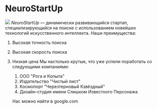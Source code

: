 # NeuroStartUp
![](https://netology-code.github.io/git-homeworks/introduction/assets/logo.png)
*NeuroStartUp* — динамически развивающийся стартап, специализирующийся на поиске с использованием новейших технологий искусственного интеллекта.
Наши преимущества:
1. Высокая точность поиска
2. Высокая скорость поиска
3. Низкая цена
   Мы настолько крутые, что уже успели поработать со следующими компаниями:
   1. ООО "Рога и Копыта"
   2. Издательство "Чистый лист"
   3. Космопорт "Черезтерновый Кзвёздный"
   4. Дизайн-студия имени Слишком Известного Персонажа
   
   Нас можно найти в google.com